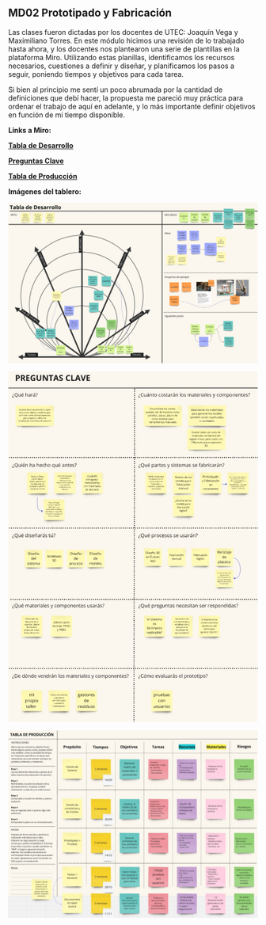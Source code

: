 ## MD02 Prototipado y Fabricación

Las clases fueron dictadas por los docentes de UTEC: Joaquín Vega y Maximiliano Torres.
En este módulo hicimos una revisión de lo trabajado hasta ahora, y los docentes nos plantearon una serie de plantillas en la plataforma Miro.
Utilizando estas planillas, identificamos los recursos necesarios, cuestiones a definir y diseñar, y planificamos los pasos a seguir, poniendo tiempos y objetivos para cada tarea.

Si bien al principio me sentí un poco abrumada por la cantidad de definiciones que debí hacer, la propuesta me pareció muy práctica para ordenar el trabajo de aquí en adelante, y lo más importante definir objetivos en función de mi tiempo disponible.

**Links a Miro:**

**[Tabla de Desarrollo](https://miro.com/app/board/uXjVKlm1tIk=/?moveToWidget=3458764598146144277&cot=14)**

**[Preguntas Clave](https://miro.com/app/board/uXjVKlm1tIk=/?moveToWidget=3458764598146144278&cot=14)**

**[Tabla de Producción](https://miro.com/app/board/uXjVKlm1tIk=/?moveToWidget=3458764598146144276&cot=14)**


**Imágenes del tablero:**

![](../images/md03_1.JPG)

![](../images/md03_2.JPG)

![](../images/md03_3.JPG)